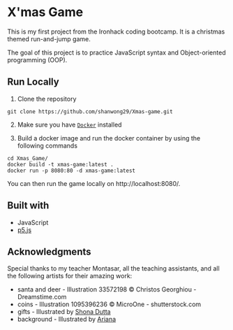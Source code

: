 # X'mas Game

This is my first project from the Ironhack coding bootcamp. It is a christmas themed run-and-jump game.

The goal of this project is to practice JavaScript syntax and Object-oriented programming (OOP).

## Run Locally

<!-- Since there are preloaded image and sound files in the project, a local server is needed to run the html file.

If you use Visual Studio Code, there is an extention called [Live Server](https://marketplace.visualstudio.com/items?itemName=ritwickdey.LiveServer) which does the setup of the local server for you.


Alternatively, you can set up the local server by following the [instruction from p5.js](https://github.com/processing/p5.js/wiki/Local-server)-->

1. Clone the repository

```
git clone https://github.com/shanwong29/Xmas-game.git

```

2. Make sure you have [`Docker`](https://www.docker.com/) installed

3. Build a docker image and run the docker container by using the following commands

```
cd Xmas_Game/
docker build -t xmas-game:latest .
docker run -p 8080:80 -d xmas-game:latest
```

You can then run the game locally on http://localhost:8080/.

## Built with

- JavaScript
- [p5.js](https://p5js.org/)

## Acknowledgments

Special thanks to my teacher Montasar, all the teaching assistants, and all the following artists for their amazing work:

- santa and deer - Illustration 33572198 © Christos Georghiou - Dreamstime.com
- coins - Illustration 1095396236 © MicroOne - shutterstock.com
- gifts - Illustrated by [Shona Dutta](https://dribbble.com/shonachica)
- background - Illustrated by [Ariana](https://dribbble.com/aristravelsphere)
